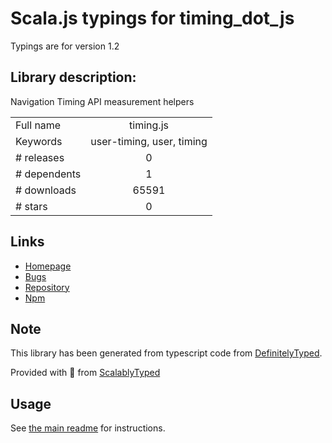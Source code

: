 
# Scala.js typings for timing_dot_js

Typings are for version 1.2

## Library description:
Navigation Timing API measurement helpers

|                    |                 |
| ------------------ | :-------------: |
| Full name          | timing.js |
| Keywords           | user-timing, user, timing |
| # releases         | 0 |
| # dependents       | 1 |
| # downloads        | 65591 |
| # stars            | 0 |

## Links
- [Homepage](https://github.com/addyosmani/timing.js)
- [Bugs](https://github.com/addyosmani/timing.js/issues)
- [Repository](https://github.com/addyosmani/timing.js)
- [Npm](https://www.npmjs.com/package/timing.js)
    


## Note
This library has been generated from typescript code from [DefinitelyTyped](https://definitelytyped.org).

Provided with :purple_heart: from [ScalablyTyped](https://github.com/oyvindberg/ScalablyTyped)

## Usage
See [the main readme](../../readme.md) for instructions.


